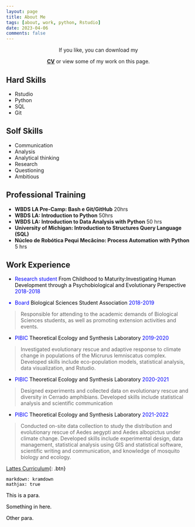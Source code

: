 ```yaml
---
layout: page
title: About Me
tags: [about, work, python, Rstudio]
date: 2023-04-06
comments: false
---
```

    
<!--<center><a href="http://taylantatli.github.io/Moon"><b>CV</b></a> is a minimal, one column jekyll theme.</center> <-->

<center><p>If you like, you can download my </p><a href="https://drive.google.com/file/d/1qGlpzzfgkXpHx_l4wmmk-MRTaaJ5YK9a/view?usp=sharing"><b>CV</b></a> or view some of my work on this page.</center>

## Hard Skills 
* Rstudio
* Python
* SQL
* Git

## Solf Skills 
* Communication 
* Analysis 
* Analytical thinking 
* Research 
* Questioning 
* Ambitious

## Professional Training 

*  **WBDS LA Pre-Camp: Bash e Git/GitHub** 20hrs 
*  **WBDS LA: Introduction to Python** 50hrs 
*  **WBDS LA: Introduction to Data Analysis with Python** 50 hrs
* **University of Michigan: Introduction to Structures Query Language (SQL)** 
*  **Núcleo de Robótica Pequi Mecâcino: Process Automation with Python** 5 hrs 

## Work Experience 

* <font color=blue>Research student <font color= black> From Childhood to Maturity:Investigating Human Development through a Psychobiological and Evolutionary Perspective <font color=blue> 2018-2018

* <font color=blue> Board <font color= black>Biological Sciences Student Association <font color=blue> 2018-2019 <font color= black>
>Responsible for attending to the academic demands of Biological Sciences students, as well as promoting extension activities and events.

* <font color=blue> PIBIC<font color= black> Theoretical Ecology and Synthesis Laboratory <font color=blue> 2019-2020 <font color= black>
>Investigated evolutionary rescue and adaptive response to climate change in populations of the Micrurus lemniscatus complex. Developed skills include eco-population models, statistical analysis, data visualization, and Rstudio.

* <font color=blue> PIBIC<font color= black> Theoretical Ecology and Synthesis Laboratory <font color=blue> 2020-2021 <font color= black>
>Designed experiments and collected data on evolutionary rescue and diversity in Cerrado amphibians. Developed skills include statistical analysis and scientific communication 

* <font color=blue> PIBIC <font color= black> Theoretical Ecology and Synthesis Laboratory <font color=blue> 2021-2022 <font color= black>
>Conducted on-site data collection to study the distribution and evolutionary rescue of Aedes aegypti and Aedes albopictus under climate change. Developed skills include experimental design, data management, statistical analysis using GIS and statistical software, scientific writing and communication, and knowledge of mosquito biology and ecology.

      
[Lattes Curriculum](http://lattes.cnpq.br/9326098337353690){: .btn}

~~~
markdown: kramdown
mathjax: true
~~~

<p>This is a para.</p>
<div>
Something in here.
</div>
<p>Other para.</p>